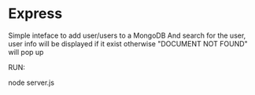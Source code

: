 # Express

Simple inteface to add user/users to a MongoDB
And search for the user, user info will be displayed if it exist otherwise "DOCUMENT NOT FOUND" will pop up

RUN:

node server.js
